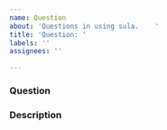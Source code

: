 ```yaml
---
name: Question
about: 'Questions in using sula.    '
title: 'Question: '
labels: ''
assignees: ''

---
```


### Question

### Description
